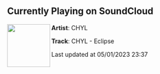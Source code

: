 ## Currently Playing on SoundCloud

[<img align="left" width="100" src="https://i1.sndcdn.com/artworks-SDhXH9dImhR087zQ-CYRZ2w-t500x500.jpg">](https://soundcloud.com/chylofficial/chyl-eclipse)

**Artist**: CHYL 

**Track**: CHYL - Eclipse

Last updated at 05/01/2023 23:37
